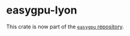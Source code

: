 # easygpu-lyon

This crate is now part of the [`easygpu` repository](https://github.com/khonsulabs/easygpu).